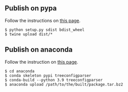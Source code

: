 
Publish on pypa
---------------

Follow the instructions on [this page](https://packaging.python.org/tutorials/packaging-projects).

    $ python setup.py sdist bdist_wheel
    $ twine upload dist/*
                          

Publish on anaconda
-------------------

Follow the instruction on [this page](https://docs.conda.io/projects/conda-build/en/latest/user-guide/tutorials/build-pkgs-skeleton.html).

    $ cd anaconda
    $ conda skeleton pypi treeconfigparser
    $ conda-build --python 3.9 treeconfigparser
    $ anaconda upload /path/to/the/built/package.tar.bz2

